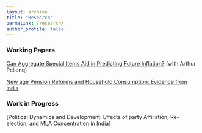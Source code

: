 ```yaml
---
layout: archive
title: "Research"
permalink: /research/
author_profile: false
---
```


### Working Papers


[Can Aggregate Special Items Aid in Predicting Future Inflation?](../files/Special_items_inflation_forecasting.pdf) (with Arthur Pellenq)

[New age Pension Reforms and Household Consumption: Evidence from India](../files/Sujoy_Upadhyay_3rd_year_paper.pdf) 


### Work in Progress

[Political Dynamics and Development: Effects of party Affiliation, Re-election, and MLA Concentration in India] 

